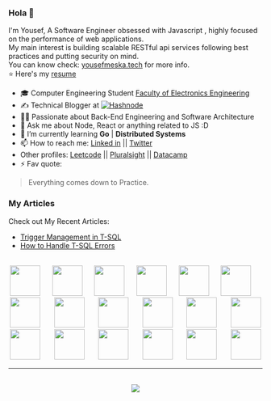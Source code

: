 ### Hola 👋
I'm Yousef, A Software Engineer obsessed with Javascript , highly focused on the performance of web applications. <br>
My main interest is building scalable RESTful api services following best practices and putting security on mind.<br>
You can know check: <a href="http://yousefmeska.tech/aboutme/">yousefmeska.tech</a> for more info. <br>
:star: Here's my <a href="">resume</a>

- 🎓 Computer Engineering Student  <a href="http://www.menofia.edu.eg/fee/Home/en">Faculty of Electronics Engineering</a>
- ✍️ Technical Blogger at <a href="https://hashnode.com/@meska54" target="_blank"><img alt="Hashnode" src="https://img.shields.io/badge/-Hashnode-2962FF?logo=hashnode" /></a>
- 🏃‍♂️ Passionate about Back-End Engineering and Software Architecture
- 💬 Ask me about Node, React or anything related to JS :D 
- 🌱 I’m currently learning **Go** | **Distributed Systems**
- 📫 How to reach me: <a href="https://www.linkedin.com/in/yousef-meska/">Linked in</a> || <a href="https://twitter.com/meska54">Twitter </a>
- Other profiles: <a href="https://leetcode.com/yousef_meska/">Leetcode</a> || <a href="https://app.pluralsight.com/profile/yousef-meska">Pluralsight</a> || <a href="https://www.datacamp.com/profile/yousefmeska">Datacamp</a>
- ⚡ Fav quote: 
> Everything comes down to Practice.
 
 ### My Articles
 Check out My Recent Articles:
 - <a href="https://meska54.hashnode.dev/trigger-management-and-optimization-part-1">Trigger Management in T-SQL</a>
 - <a href="https://meska54.hashnode.dev/how-to-handle-t-sql-errors-efficiently">How to Handle T-SQL Errors </a>
<br/>
<div align="center">
  <img
    src="https://cdn.jsdelivr.net/gh/devicons/devicon@latest/icons/html5/html5-plain.svg"
    width="60px"
  />&nbsp;&nbsp;&nbsp;&nbsp;&nbsp;
  <img
    src="https://cdn.jsdelivr.net/gh/devicons/devicon@latest/icons/css3/css3-plain.svg"
    width="60px"
    />&nbsp;&nbsp;&nbsp;&nbsp;&nbsp;
  <img
    src="https://cdn.jsdelivr.net/gh/devicons/devicon@latest/icons/javascript/javascript-plain.svg"
    width="60px"
  />&nbsp;&nbsp;&nbsp;&nbsp;&nbsp;
  <img
    src="https://cdn.jsdelivr.net/gh/devicons/devicon@latest/icons/typescript/typescript-plain.svg"
    width="60px"
  />&nbsp;&nbsp;&nbsp;&nbsp;&nbsp;
  <img
    src="https://cdn.jsdelivr.net/gh/devicons/devicon@latest/icons/react/react-original.svg"
    width="60px"
  />&nbsp;&nbsp;&nbsp;&nbsp;&nbsp;
  <img
    src="https://cdn.jsdelivr.net/gh/devicons/devicon@latest/icons/redux/redux-original.svg"
    width="60px"
  />&nbsp;&nbsp;&nbsp;&nbsp;&nbsp;
 <br/>
   <img src="https://cdn.jsdelivr.net/gh/devicons/devicon/icons/nodejs/nodejs-original-wordmark.svg" width="60px"/>
 &nbsp;&nbsp;&nbsp;&nbsp;&nbsp;
 <img src="https://cdn.jsdelivr.net/gh/devicons/devicon/icons/mysql/mysql-original-wordmark.svg" width="60xp"/>
 &nbsp;&nbsp;&nbsp;&nbsp;&nbsp;
  <img src="https://cdn.jsdelivr.net/gh/devicons/devicon/icons/docker/docker-original-wordmark.svg" width="60px"/>
&nbsp;&nbsp;&nbsp;&nbsp;&nbsp;
  <img src="https://cdn.jsdelivr.net/gh/devicons/devicon/icons/graphql/graphql-plain-wordmark.svg" width="60px"/>
&nbsp;&nbsp;&nbsp;&nbsp;&nbsp;
 <img src="https://cdn.jsdelivr.net/gh/devicons/devicon/icons/postgresql/postgresql-original-wordmark.svg" width="60px"/>
&nbsp;&nbsp;&nbsp;&nbsp;&nbsp;
 <img src="https://cdn.jsdelivr.net/gh/devicons/devicon/icons/firebase/firebase-plain-wordmark.svg" width="60px"/>
 <br/>
 <img src="https://cdn.jsdelivr.net/gh/devicons/devicon/icons/nginx/nginx-original.svg" width="60px"/>
 &nbsp;&nbsp;&nbsp;&nbsp;&nbsp;
 <img src="https://cdn.jsdelivr.net/gh/devicons/devicon/icons/nestjs/nestjs-plain-wordmark.svg" width="60px" />
&nbsp;&nbsp;&nbsp;&nbsp;&nbsp;
<img src="https://cdn.jsdelivr.net/gh/devicons/devicon/icons/redis/redis-original-wordmark.svg" width="60px"/>
 &nbsp;&nbsp;&nbsp;&nbsp;&nbsp;
<img src="https://cdn.jsdelivr.net/gh/devicons/devicon/icons/amazonwebservices/amazonwebservices-original-wordmark.svg" width="60ox"/>
  &nbsp;&nbsp;&nbsp;&nbsp;&nbsp;
<img src="https://cdn.jsdelivr.net/gh/devicons/devicon/icons/circleci/circleci-plain-wordmark.svg" width="60px"/>
   &nbsp;&nbsp;&nbsp;&nbsp;&nbsp;
<img src="https://cdn.jsdelivr.net/gh/devicons/devicon/icons/jasmine/jasmine-plain-wordmark.svg" width="60px"/>

<hr>
<br> 
<img src="https://github-readme-stats.vercel.app/api/top-langs/?username=mrbomber0x001&show_icons=true&theme=react&&hide_border=true&langs_count=8&layout=compact" />


</div>
